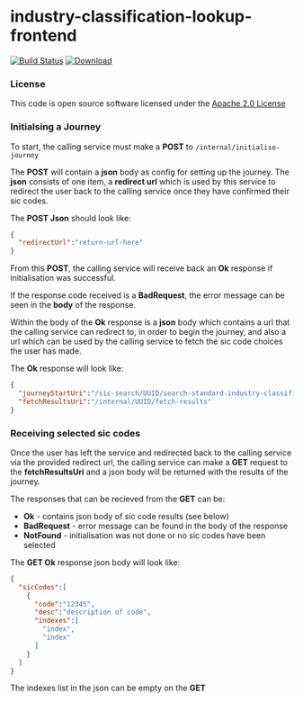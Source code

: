 # industry-classification-lookup-frontend

[![Build Status](https://travis-ci.org/hmrc/industry-classification-lookup-frontend.svg)](https://travis-ci.org/hmrc/industry-classification-lookup-frontend) [ ![Download](https://api.bintray.com/packages/hmrc/releases/industry-classification-lookup-frontend/images/download.svg) ](https://bintray.com/hmrc/releases/industry-classification-lookup-frontend/_latestVersion)

### License

This code is open source software licensed under the [Apache 2.0 License]("http://www.apache.org/licenses/LICENSE-2.0.html")

### Initialsing a Journey

To start, the calling service must make a **POST** to `/internal/initialise-journey`

The **POST** will contain a **json** body as config for setting up the journey. The **json** consists of one item, a **redirect url** which is used by this service to redirect the user back to the calling service once they have confirmed their sic codes.

The **POST Json** should look like:
```json
{
  "redirectUrl":"return-url-here"
}
```

From this **POST**, the calling service will receive back an **Ok** response if initialisation was successful.

If the response code received is a **BadRequest**, the error message can be seen in the **body** of the response.

Within the body of the **Ok** response is a **json** body which contains a url that the calling service can redirect to, in order to begin the journey, and also a url which can be used by the calling service to fetch the sic code choices the user has made.

The **Ok** response will look like:
```json
{
  "journeyStartUri":"/sic-search/UUID/search-standard-industry-classification-codes",
  "fetchResultsUri":"/internal/UUID/fetch-results"
}
```

### Receiving selected sic codes

Once the user has left the service and redirected back to the calling service via the provided redirect url, the calling service can make a **GET** request to the **fetchResultsUri** and a json body will be returned with the results of the journey.

The responses that can be recieved from the **GET** can be:

* **Ok** - contains json body of sic code results (see below)
* **BadRequest** - error message can be found in the body of the response
* **NotFound** - initialisation was not done or no sic codes have been selected

The **GET Ok** response json body will look like:
```json
{
  "sicCodes":[
    {
      "code":"12345",
      "desc":"description of code",
      "indexes":[
        "index",
        "index"
      ]
    }
  ]
}
```

The indexes list in the json can be empty on the **GET** 
